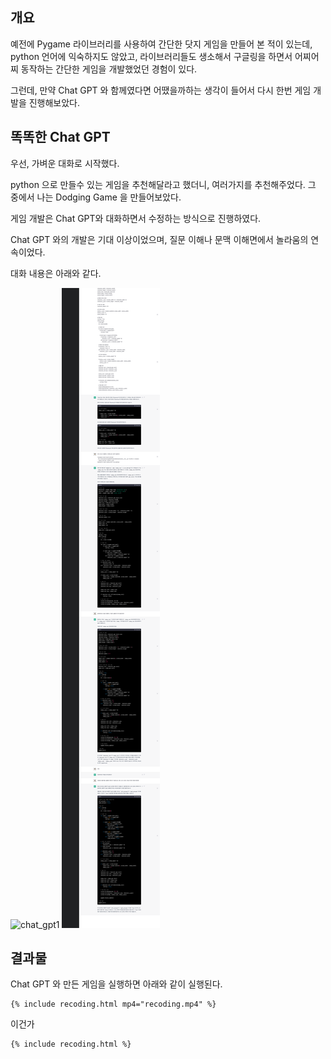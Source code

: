 ## 개요
예전에 Pygame 라이브러리를 사용하여 간단한 닷지 게임을 만들어 본 적이 있는데, python 언어에 익숙하지도 않았고, 라이브러리들도 생소해서 구글링을 하면서 어찌어찌 동작하는 간단한 게임을 개발했었던 경험이 있다. 

그런데, 만약 Chat GPT 와 함께였다면 어땠을까하는 생각이 들어서 다시 한번 게임 개발을 진행해보았다.


## 똑똑한 Chat GPT
우선, 가벼운 대화로 시작했다.

python 으로 만들수 있는 게임을 추천해달라고 했더니, 여러가지를 추천해주었다. 
그 중에서 나는 Dodging Game 을 만들어보았다. 

게임 개발은 Chat GPT와 대화하면서 수정하는 방식으로 진행하였다.

Chat GPT 와의 개발은 기대 이상이었으며, 질문 이해나 문맥 이해면에서 놀라움의 연속이었다. 

대화 내용은 아래와 같다.

![chat_gpt1](../assets/images/2023-03-19-chatgpt1.png)
![chat-gpt2](../assets/images/2023-03-19-chatgpt2.png)

## 결과물
Chat GPT 와 만든 게임을 실행하면 아래와 같이 실행된다.


```liquid
{% include recoding.html mp4="recoding.mp4" %}
```

이건가

```liquid
{% include recoding.html %}
```







